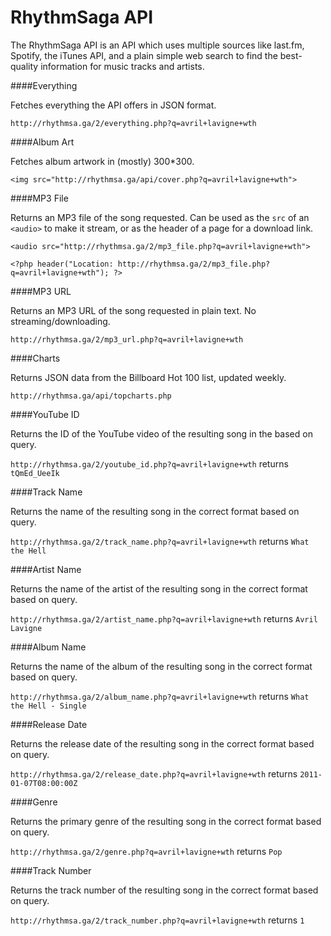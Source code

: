 RhythmSaga API
==============

The RhythmSaga API is an API which uses multiple sources like last.fm, Spotify, the iTunes API, and a plain simple web search to find the best-quality information for music tracks and artists.

####Everything

Fetches everything the API offers in JSON format.

`http://rhythmsa.ga/2/everything.php?q=avril+lavigne+wth`

####Album Art

Fetches album artwork in (mostly) 300*300.

`<img src="http://rhythmsa.ga/api/cover.php?q=avril+lavigne+wth">`

####MP3 File

Returns an MP3 file of the song requested. 
Can be used as the `src` of an `<audio>` to make it stream, or as the header of a page for a download link.

`<audio src="http://rhythmsa.ga/2/mp3_file.php?q=avril+lavigne+wth">`

`<?php header("Location: http://rhythmsa.ga/2/mp3_file.php?q=avril+lavigne+wth"); ?>`

####MP3 URL

Returns an MP3 URL of the song requested in plain text. No streaming/downloading.

`http://rhythmsa.ga/2/mp3_url.php?q=avril+lavigne+wth`

####Charts

Returns JSON data from the Billboard Hot 100 list, updated weekly.

`http://rhythmsa.ga/api/topcharts.php`

####YouTube ID

Returns the ID of the YouTube video of the resulting song in the based on query.

`http://rhythmsa.ga/2/youtube_id.php?q=avril+lavigne+wth` returns `tQmEd_UeeIk`

####Track Name

Returns the name of the resulting song in the correct format based on query.

`http://rhythmsa.ga/2/track_name.php?q=avril+lavigne+wth` returns `What the Hell`

####Artist Name

Returns the name of the artist of the resulting song in the correct format based on query.

`http://rhythmsa.ga/2/artist_name.php?q=avril+lavigne+wth` returns `Avril Lavigne`

####Album Name

Returns the name of the album of the resulting song in the correct format based on query.

`http://rhythmsa.ga/2/album_name.php?q=avril+lavigne+wth` returns `What the Hell - Single`

####Release Date

Returns the release date of the resulting song in the correct format based on query.

`http://rhythmsa.ga/2/release_date.php?q=avril+lavigne+wth` returns `2011-01-07T08:00:00Z`

####Genre

Returns the primary genre of the resulting song in the correct format based on query.

`http://rhythmsa.ga/2/genre.php?q=avril+lavigne+wth` returns `Pop`

####Track Number

Returns the track number of the resulting song in the correct format based on query.

`http://rhythmsa.ga/2/track_number.php?q=avril+lavigne+wth` returns `1`
